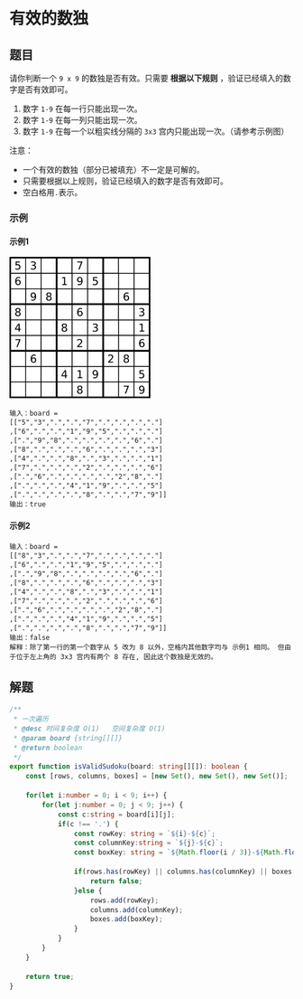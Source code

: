 # 有效的数独
## 题目
请你判断一个 `9 x 9` 的数独是否有效。只需要 **根据以下规则** ，验证已经填入的数字是否有效即可。

1. 数字 `1-9` 在每一行只能出现一次。 
2. 数字 `1-9` 在每一列只能出现一次。 
3. 数字 `1-9` 在每一个以粗实线分隔的 `3x3` 宫内只能出现一次。（请参考示例图）

注意：
- 一个有效的数独（部分已被填充）不一定是可解的。 
- 只需要根据以上规则，验证已经填入的数字是否有效即可。 
- 空白格用`.`表示。

### 示例

#### 示例1
![valid-sudoku](../../images/valid-sudoku.png)

```
输入：board = 
[["5","3",".",".","7",".",".",".","."]
,["6",".",".","1","9","5",".",".","."]
,[".","9","8",".",".",".",".","6","."]
,["8",".",".",".","6",".",".",".","3"]
,["4",".",".","8",".","3",".",".","1"]
,["7",".",".",".","2",".",".",".","6"]
,[".","6",".",".",".",".","2","8","."]
,[".",".",".","4","1","9",".",".","5"]
,[".",".",".",".","8",".",".","7","9"]]
输出：true
```

#### 示例2
```
输入：board = 
[["8","3",".",".","7",".",".",".","."]
,["6",".",".","1","9","5",".",".","."]
,[".","9","8",".",".",".",".","6","."]
,["8",".",".",".","6",".",".",".","3"]
,["4",".",".","8",".","3",".",".","1"]
,["7",".",".",".","2",".",".",".","6"]
,[".","6",".",".",".",".","2","8","."]
,[".",".",".","4","1","9",".",".","5"]
,[".",".",".",".","8",".",".","7","9"]]
输出：false
解释：除了第一行的第一个数字从 5 改为 8 以外，空格内其他数字均与 示例1 相同。 但由于位于左上角的 3x3 宫内有两个 8 存在, 因此这个数独是无效的。
```

## 解题
```typescript
/**
 * 一次遍历
 * @desc 时间复杂度 O(1)   空间复杂度 O(1)
 * @param board {string[][]}
 * @return boolean
 */
export function isValidSudoku(board: string[][]): boolean {
    const [rows, columns, boxes] = [new Set(), new Set(), new Set()];

    for(let i:number = 0; i < 9; i++) {
        for(let j:number = 0; j < 9; j++) {
            const c:string = board[i][j];
            if(c !== '.') {
                const rowKey: string = `${i}-${c}`;
                const columnKey:string = `${j}-${c}`;
                const boxKey: string = `${Math.floor(i / 3)}-${Math.floor(j / 3)}-${c}`

                if(rows.has(rowKey) || columns.has(columnKey) || boxes.has(boxKey)){
                    return false;
                }else {
                    rows.add(rowKey);
                    columns.add(columnKey);
                    boxes.add(boxKey);
                }
            }
        }
    }

    return true;
}
```